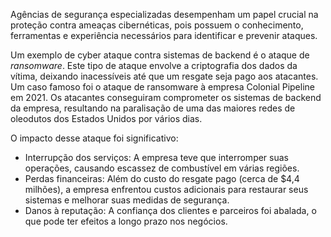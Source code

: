 Agências de segurança especializadas desempenham um papel crucial na proteção contra ameaças cibernéticas, pois possuem o conhecimento, ferramentas e experiência necessários para identificar e prevenir ataques.

Um exemplo de cyber ataque contra sistemas de backend é o ataque de *ransomware*. Este tipo de ataque envolve a criptografia dos dados da vítima, deixando inacessíveis até que um resgate seja pago aos atacantes. Um caso famoso foi o ataque de ransomware à empresa Colonial Pipeline em 2021. Os atacantes conseguiram comprometer os sistemas de backend da empresa, resultando na paralisação de uma das maiores redes de oleodutos dos Estados Unidos por vários dias.

O impacto desse ataque foi significativo:

- Interrupção dos serviços: A empresa teve que interromper suas operações, causando escassez de combustível em várias regiões.
- Perdas financeiras: Além do custo do resgate pago (cerca de $4,4 milhões), a empresa enfrentou custos adicionais para restaurar seus sistemas e melhorar suas medidas de segurança.
- Danos à reputação: A confiança dos clientes e parceiros foi abalada, o que pode ter efeitos a longo prazo nos negócios.
